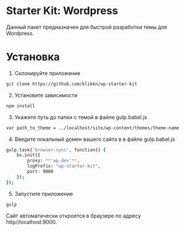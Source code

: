 # Starter Kit: Wordpress

Данный пакет предназначен для быстрой разработки темы для Wordpress.

# Установка

1. Склонируйте приложение

```sh
git clone https://github.com/klikkn/wp-starter-kit
```

2. Установите зависимости

```sh
npm install
```

3.  Укажите путь до папки с темой в файле gulp.babel.js

```sh
var path_to_theme = ../localhost/site/wp-content/themes/theme-name
```

4.  Введите локальный домен вашего сайта в в файле gulp.babel.js

```sh
gulp.task('browser-sync', function() {
    bs.init({
        proxy: **'wp.dev'**,
        logPrefix: "wp-starter-kit",
        port: 9000
    });
});
```

5. Запустите приложение

```sh
gulp
```

Сайт автоматически откроется в браузере по адресу http//localhost:9000.